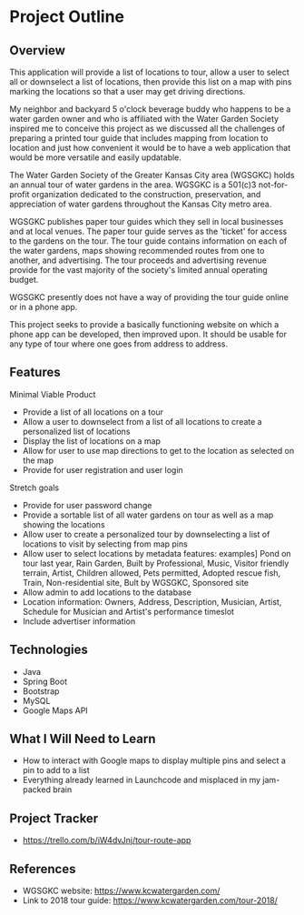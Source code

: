 # Project Outline

## Overview

This application will provide a list of locations to tour, allow a user to select all or downselect a list of locations, then provide this list on a map with pins marking the locations so that a user may get driving directions.

My neighbor and backyard 5 o'clock beverage buddy who happens to be a water garden owner and who is affiliated with the Water Garden Society inspired me to conceive this project as we discussed all the challenges of preparing a printed tour guide that includes mapping from location to location and just how convenient it would be to have a web application that would be more versatile and easily updatable.

The Water Garden Society of the Greater Kansas City area (WGSGKC) holds an annual tour of water gardens in the area. WGSGKC is a 501(c)3 not-for-profit organization dedicated to the construction, preservation, and appreciation of water gardens throughout the Kansas City metro area.

WGSGKC publishes paper tour guides which they sell in local businesses and at local venues.  The paper tour guide serves as the 'ticket' for access to the gardens on the tour. The tour guide contains information on each of the water gardens, maps showing recommended routes from one to another, and advertising.  The tour proceeds and advertising revenue provide for the vast majority of the society's limited annual operating budget.

WGSGKC presently does not have a way of providing the tour guide online or in a phone app.

This project seeks to provide a basically functioning website on which a phone app can be developed, then improved upon. It should be usable for any type of tour where one goes from address to address.


## Features

Minimal Viable Product

- Provide a list of all locations on a tour
- Allow a user to downselect from a list of all locations to create a personalized list of locations
- Display the list of locations on a map
- Allow for user to use map directions to get to the location as selected on the map
- Provide for user registration and user login

Stretch goals

- Provide for user password change
- Provide a sortable list of all water gardens on tour as well as a map showing the locations
- Allow user to create a personalized tour by downselecting a list of locations to visit by selecting from map pins
- Allow user to select locations by metadata features: examples] Pond on tour last year, Rain Garden, Built by Professional, Music, Visitor friendly terrain, Artist, Children allowed, Pets permitted, Adopted rescue fish, Train, Non-residential site, Bult by WGSGKC, Sponsored site
- Allow admin to add locations to the database
- Location information: Owners, Address, Description, Musician, Artist, Schedule for Musician and Artist's performance timeslot
- Include advertiser information

## Technologies
- Java
- Spring Boot
- Bootstrap
- MySQL
- Google Maps API

## What I Will Need to Learn
- How to interact with Google maps to display multiple pins and select a pin to add to a list
- Everything already learned in Launchcode and misplaced in my jam-packed brain

## Project Tracker
- https://trello.com/b/iW4dvJnj/tour-route-app

## References
- WGSGKC website: https://www.kcwatergarden.com/
- Link to 2018 tour guide: https://www.kcwatergarden.com/tour-2018/
